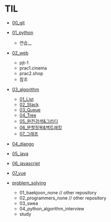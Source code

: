# TIL

- [00_git](00_git)

- [01_python](01_python)
  - 연습__


- [02_web](02_web)
  - pjt-1
  - prac1.cinema
  - prac2.shop
  - 참조
- [03_algorithm](03_algorithm)
  - [01_List](03_algorithm/01_List)
  - [02_Stack](03_algorithm//02_Stack)
  - [03_Queue](03_algorithm/03_Queue)
  - [04_Tree](03_algorithm/04_Tree)
  - [05_완전검색&그리디](03_algorithm/05_완전검색&그리디)
  - [06_분할정복&백트래킹](03_algorithm/06_분할정복&백트래킹)
  - [07_그래프](03_algorithm/07_그래프)
- [04_django](04_django)
- [05_java](05_java)
- [06_javascript](06_javascript)
- [07_vue](07_vue)




- [problem_solving](problem_solving)
  - 01_baekjoon_none // other repository
  - 02_programmers_none // other repository
  - 03_swea
  - 04_python_algorithm_interview
  - study

